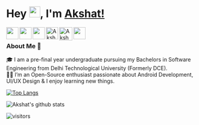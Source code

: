 <!--### Hi there 👋-->

<!--
**Khali851999/Khali851999** is a ✨ _special_ ✨ repository because its `README.md` (this file) appears on your GitHub profile.

Here are some ideas to get you started:

- 🔭 I’m currently working on ...
- 🌱 I’m currently learning ...
- 👯 I’m looking to collaborate on ...
- 🤔 I’m looking for help with ...
- 💬 Ask me about ...
- 📫 How to reach me: ...
- 😄 Pronouns: ...
- ⚡ Fun fact: ...
-->


# Hey <img src="https://github.com/TheDudeThatCode/TheDudeThatCode/blob/master/Assets/Hi.gif" width="29px">, I'm [Akshat!](https://github.com/Khali851999)

<a href="https://www.linkedin.com/in/akshat-jindal">
  <img align="left" width="32px" src="https://cdn.jsdelivr.net/npm/simple-icons@v3/icons/linkedin.svg"  />
</a>

<a href="https://twitter.com/ak_jindal">
  <img align="left" width="32px" src="https://cdn.jsdelivr.net/npm/simple-icons@v3/icons/twitter.svg" />
</a>

<a href="https://medium.com/@akshatjindal215">
  <img align="left" width="32px" src="https://cdn.jsdelivr.net/npm/simple-icons@v3/icons/medium.svg" />
</a>

<a href="https://www.codechef.com/users/akshat_jindal0">
   <img align="left" alt="Akshat's Codechef" width="32px" src="https://cdn.jsdelivr.net/npm/simple-icons@v3/icons/codechef.svg" />
</a>

<a href="https://codeforces.com/profile/akshat_jindal">
   <img align="left" alt="Akshat's Codeforces" width="35px" src="https://cdn.jsdelivr.net/npm/simple-icons@v3/icons/codeforces.svg" />
</a>

<a href="mailto:akshatjindal215@gmail.com">
  <img align="left" width="32px" src="https://cdn.jsdelivr.net/npm/simple-icons@v3/icons/gmail.svg" />
</a>

<br />

### About Me 🚀

🎓 I am a pre-final year undergraduate pursuing my Bachelors in Software Engineering from Delhi Technological University (Formerly DCE).
</br>
👨‍💻 I’m an Open-Source enthusiast passionate about Android Development, UI/UX Design & I enjoy learning new things. </br>

<!-- ## My Experiences 🙌
- Software Engineering Intern  -->

<!-- ### Honors & Awards 🏅
- 21 Under 21 Award -->

[![Top Langs](https://github-readme-stats.vercel.app/api/top-langs/?username=Khali851999&layout=compact)](https://github.com/Khali851999/github-readme-stats)

<!--- [![Akshat's wakatime stats](https://github-readme-stats.vercel.app/api/wakatime?username=willianrod)](https://github.com/Khali851999/github-readme-stats) 
--->

![Akshat's github stats](https://github-readme-stats.vercel.app/api?username=Khali851999&show_icons=true&hide_border=true&hide=contribs,prs?count_private=true)


![visitors](https://visitor-badge.laobi.icu/badge?page_id=Khali851999.Khali851999)

<!-- <p align="left"> <img src="https://komarev.com/ghpvc/?username=Khali851999" alt="Akshat" /> </p> -->
